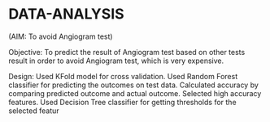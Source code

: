 # DATA-ANALYSIS
(AIM: To avoid Angiogram test)

Objective: To predict the result of Angiogram test based on other tests result in order to avoid Angiogram test, which is very expensive.

Design: Used KFold model for cross validation. Used Random Forest classifier for predicting the outcomes on test data. Calculated accuracy by comparing predicted outcome and actual outcome. Selected high accuracy features. Used Decision Tree classifier for getting thresholds for the selected featur

